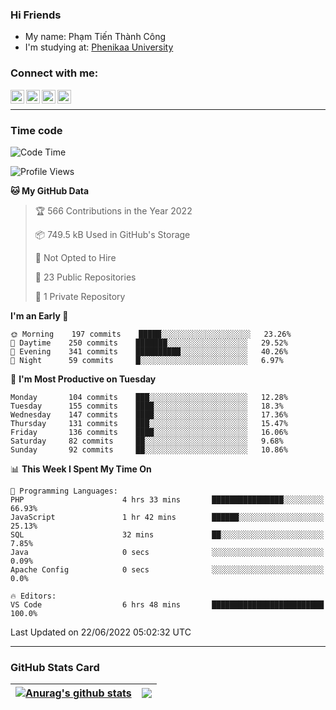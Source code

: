 ### Hi Friends

- My name: Phạm Tiến Thành Công
- I'm studying at: [Phenikaa University]


### Connect with me:
[<img align="left" alt="PhamTienThanhCong | Facebook" width="22px" src="https://upload.wikimedia.org/wikipedia/commons/thumb/1/16/Facebook-icon-1.png/640px-Facebook-icon-1.png" />][facebook]
[<img align="left" alt="PhamTienThanhCong | Zalo" width="22px" src="https://www.anphatpc.com.vn/template/anphat_2020v2/images/icon-zalo.jpg" />][zalo]
[<img align="left" alt="PhamTienThanhCong | LinkedIn" width="22px" src="https://cdn3.iconfinder.com/data/icons/inficons/512/linkedin.png" />][linkedin]
[<img align="left" alt="PhamTienThanhCong | tiktok" width="22px" src="https://cdn.worldvectorlogo.com/logos/tiktok-logo.svg" />][tiktok]

<br />

---

### Time code

<!--START_SECTION:waka-->
![Code Time](http://img.shields.io/badge/Code%20Time-447%20hrs%203%20mins-blue)

![Profile Views](http://img.shields.io/badge/Profile%20Views-6-blue)

**🐱 My GitHub Data** 

> 🏆 566 Contributions in the Year 2022
 > 
> 📦 749.5 kB Used in GitHub's Storage 
 > 
> 🚫 Not Opted to Hire
 > 
> 📜 23 Public Repositories 
 > 
> 🔑 1 Private Repository 
 > 
**I'm an Early 🐤** 

```text
🌞 Morning    197 commits    █████░░░░░░░░░░░░░░░░░░░░   23.26% 
🌆 Daytime    250 commits    ███████░░░░░░░░░░░░░░░░░░   29.52% 
🌃 Evening    341 commits    ██████████░░░░░░░░░░░░░░░   40.26% 
🌙 Night      59 commits     █░░░░░░░░░░░░░░░░░░░░░░░░   6.97%

```
📅 **I'm Most Productive on Tuesday** 

```text
Monday       104 commits    ███░░░░░░░░░░░░░░░░░░░░░░   12.28% 
Tuesday      155 commits    ████░░░░░░░░░░░░░░░░░░░░░   18.3% 
Wednesday    147 commits    ████░░░░░░░░░░░░░░░░░░░░░   17.36% 
Thursday     131 commits    ███░░░░░░░░░░░░░░░░░░░░░░   15.47% 
Friday       136 commits    ████░░░░░░░░░░░░░░░░░░░░░   16.06% 
Saturday     82 commits     ██░░░░░░░░░░░░░░░░░░░░░░░   9.68% 
Sunday       92 commits     ██░░░░░░░░░░░░░░░░░░░░░░░   10.86%

```


📊 **This Week I Spent My Time On** 

```text
💬 Programming Languages: 
PHP                      4 hrs 33 mins       ████████████████░░░░░░░░░   66.93% 
JavaScript               1 hr 42 mins        ██████░░░░░░░░░░░░░░░░░░░   25.13% 
SQL                      32 mins             ██░░░░░░░░░░░░░░░░░░░░░░░   7.85% 
Java                     0 secs              ░░░░░░░░░░░░░░░░░░░░░░░░░   0.09% 
Apache Config            0 secs              ░░░░░░░░░░░░░░░░░░░░░░░░░   0.0%

🔥 Editors: 
VS Code                  6 hrs 48 mins       █████████████████████████   100.0%

```


 Last Updated on 22/06/2022 05:02:32 UTC
<!--END_SECTION:waka-->

---

### GitHub Stats Card

| <a href="https://github.com/phamtienthanhcong"><img align="center" src="https://github-readme-stats.vercel.app/api?username=PhamTienThanhCong&show_icons=true&include_all_commits=true&theme=buefy&hide_border=true&theme=ocean_dark" alt="Anurag's github stats" /></a> | <a href="https://github.com/phamtienthanhcong"><img align="center" src="https://github-readme-stats.vercel.app/api/top-langs/?username=PhamTienThanhCong&layout=compact&theme=buefy&hide_border=true&theme=ocean_dark" /></a> |
| ------------- | ------------- |

[Phenikaa University]: https://phenikaa-uni.edu.vn/vi
[facebook]: https://www.facebook.com/phamtienthanhcong
[linkedin]: https://linkedin.com/in/phamtienthanhcong
[zalo]: https://zalo.me/0396396332
[tiktok]: https://www.tiktok.com/@phamtienthanhcong
[web]: https://github.com/PhamTienThanhCong/web_dev
[min project]: https://github.com/PhamTienThanhCong/Project-Of-Web
[c and cpp]: https://github.com/PhamTienThanhCong/Code_C_and_Cpro
[python]: https://github.com/PhamTienThanhCong/Python_beginer
